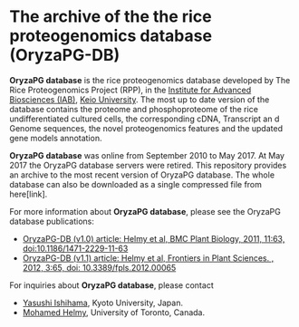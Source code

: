 # The archive of the the rice proteogenomics database (OryzaPG-DB)

**OryzaPG database** is the rice proteogenomics database developed by  The Rice Proteogenomics Project (RPP), in the [Institute for Advanced Biosciences (IAB)](http://www.iab.keio.ac.jp/en/index.html), [Keio University](https://www.keio.ac.jp/en/). The most up to date version of the database contains the proteome and phosphoproteome of the rice undifferentiated cultured cells, the corresponding cDNA, Transcript an  d Genome sequences, the novel proteogenomics features and the updated gene models annotation.

**OryzaPG database** was online from September 2010 to May 2017. At May 2017 the OryzaPG database servers were retired. This repository provides an archive to the most recent version of OryzaPG database. The whole database can also be downloaded as a single compressed file from here[link]. 

For more information about **OryzaPG database**, please see the OryzaPG database publications:
- [OryzaPG-DB (v1.0) article: Helmy et al, BMC Plant Biology, 2011, 11:63, doi:10.1186/1471-2229-11-63](https://bmcplantbiol.biomedcentral.com/articles/10.1186/1471-2229-11-63)
- [OryzaPG-DB (v1.1) article: Helmy et al, Frontiers in Plant Sciences. , 2012, 3:65, doi: 10.3389/fpls.2012.00065](http://journal.frontiersin.org/article/10.3389/fpls.2012.00065/full)

For inquiries about **OryzaPG database**, please contact
- [Yasushi Ishihama](yishiham@pharm.kyoto-u.ac.jp), Kyoto University, Japan.
- [Mohamed Helmy](helmy.sfc@gmail.com), University of Toronto, Canada. 



